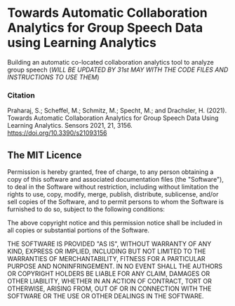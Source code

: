 # Towards Automatic Collaboration Analytics for Group Speech Data using Learning Analytics
Building an automatic co-located collaboration analytics tool to analyze group speech (*WILL BE UPDATED BY 31st MAY WITH THE CODE FILES AND INSTRUCTIONS TO USE THEM*)


### Citation
Praharaj, S.; Scheffel, M.; Schmitz, M.; Specht, M.; and Drachsler, H. (2021). Towards Automatic Collaboration Analytics for Group Speech Data Using Learning Analytics. Sensors 2021, 21, 3156. https://doi.org/10.3390/s21093156

## The MIT Licence

Permission is hereby granted, free of charge, to any person obtaining a copy of this software and associated documentation files (the "Software"), to deal in the Software without restriction, including without limitation the rights to use, copy, modify, merge, publish, distribute, sublicense, and/or sell copies of the Software, and to permit persons to whom the Software is furnished to do so, subject to the following conditions:

The above copyright notice and this permission notice shall be included in all copies or substantial portions of the Software.

THE SOFTWARE IS PROVIDED "AS IS", WITHOUT WARRANTY OF ANY KIND, EXPRESS OR IMPLIED, INCLUDING BUT NOT LIMITED TO THE WARRANTIES OF MERCHANTABILITY, FITNESS FOR A PARTICULAR PURPOSE AND NONINFRINGEMENT. IN NO EVENT SHALL THE AUTHORS OR COPYRIGHT HOLDERS BE LIABLE FOR ANY CLAIM, DAMAGES OR OTHER LIABILITY, WHETHER IN AN ACTION OF CONTRACT, TORT OR OTHERWISE, ARISING FROM, OUT OF OR IN CONNECTION WITH THE SOFTWARE OR THE USE OR OTHER DEALINGS IN THE SOFTWARE.
